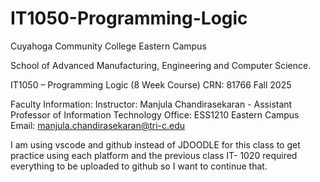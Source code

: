 # IT1050-Programming-Logic

Cuyahoga Community College Eastern Campus

School of Advanced Manufacturing, Engineering and Computer Science.

IT1050 – Programming Logic (8 Week Course) CRN: 81766 Fall 2025

Faculty Information:
Instructor: Manjula Chandirasekaran - Assistant Professor of Information Technology
Office: ESS1210 Eastern Campus
Email: manjula.chandirasekaran@tri-c.edu

I am using vscode and github instead of JDOODLE for this class to get practice using each platform and the previous class IT- 1020 required everything to be uploaded to github so I want to continue that.
